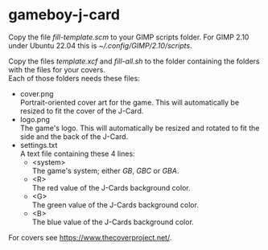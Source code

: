 # gameboy-j-card

Copy the file _fill-template.scm_ to your GIMP scripts folder. For GIMP 2.10 under Ubuntu 22.04 this is _~/.config/GIMP/2.10/scripts_.

Copy the files _template.xcf_ and _fill-all.sh_ to the folder containing the folders with the files for your covers.  
Each of those folders needs these files:
* cover.png  
  Portrait-oriented cover art for the game. This will automatically be resized to fit the cover of the J-Card.
* logo.png  
  The game's logo. This will automatically be resized and rotated to fit the side and the back of the J-Card.
* settings.txt  
  A text file containing these 4 lines:
  * \<system>  
  The game's system; either _GB_, _GBC_ or _GBA_.
  * \<R>  
  The red value of the J-Cards background color.
  * \<G>  
  The green value of the J-Cards background color.
  * \<B>  
  The blue value of the J-Cards background color.

For covers see https://www.thecoverproject.net/.
